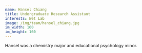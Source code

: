```yaml
---
name: Hansel Chiang
title: Undergraduate Research Assistant
interests: Wet Lab
image: /img/team/hansel_chiang.jpg
im_width: 160
im_height: 160
---
```

Hansel was a chemistry major and educational psychology minor. 
